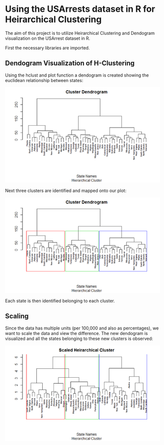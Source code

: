 # Using the USArrests dataset in R for Heirarchical Clustering

The aim of this project is to utilize Heirarchical Clustering and Dendogram visualization on the USArrest dataset in R.

First the necessary libraries are imported.

## Dendogram Visualization of H-Clustering

Using the hclust and plot function a dendogram is created showing the euclidean relationship between states:

![](Cluster_dendrogram.png)

Next three clusters are identified and mapped onto our plot:

![](Cluster_dendrogram_3clusters.png)

Each state is then identified belonging to each cluster.

## Scaling

Since the data has multiple units (per 100,000 and also as percentages), we want to scale the data and view the difference.
The new dendogram is visualized and all the states belonging to these new clusters is observed:

![](Scaled_Heirarchical_Cluster_dendrogram.png)
